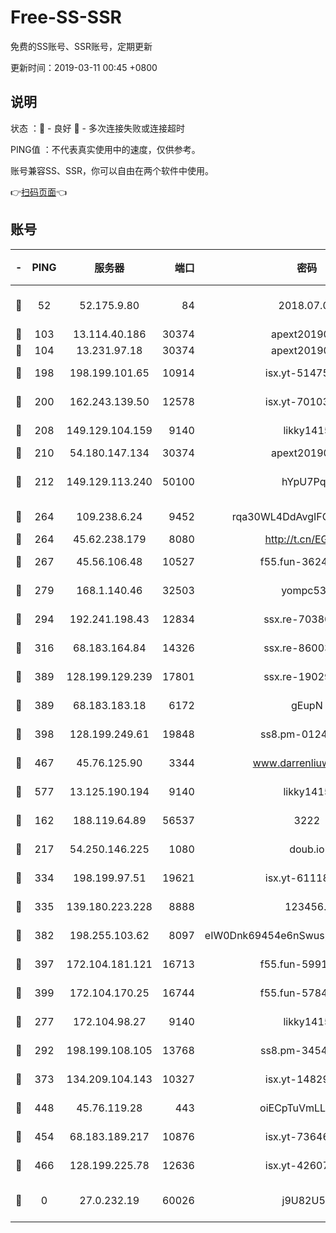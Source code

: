 # Free-SS-SSR

免费的SS账号、SSR账号，定期更新

更新时间：2019-03-11 00:45 +0800

## 说明

状态     ：🙂 - 良好 🙁 - 多次连接失败或连接超时

PING值   ：不代表真实使用中的速度，仅供参考。

账号兼容SS、SSR，你可以自由在两个软件中使用。

👉[扫码页面](https://liesauer.github.io/Free-SS-SSR/)👈

## 账号

|-|PING|服务器|端口|密码|加密方式|区域|
|:----:|:----:|:-----:|-----:|:----:|:----:|:----:|
|🙂|52|52.175.9.80|84|2018.07.07|chacha20-ietf-poly1305|HK|
|🙂|103|13.114.40.186|30374|apext2019006|chacha20|JP|
|🙂|104|13.231.97.18|30374|apext2019006|chacha20|JP|
|🙂|198|198.199.101.65|10914|isx.yt-51475451|aes-256-cfb|US|
|🙂|200|162.243.139.50|12578|isx.yt-70103288|aes-256-cfb|US|
|🙂|208|149.129.104.159|9140|likky1415|aes-256-cfb|HK|
|🙂|210|54.180.147.134|30374|apext2019006|chacha20|KR|
|🙂|212|149.129.113.240|50100|hYpU7PqP|chacha20-ietf-poly1305|CN|
|🙂|264|109.238.6.24|9452|rqa30WL4DdAvgIFG6Fs3znzTa|aes-256-cfb|FR|
|🙂|264|45.62.238.179|8080|http://t.cn/EGJIyrl|rc4-md5|CA|
|🙂|267|45.56.106.48|10527|f55.fun-36242266|aes-256-cfb|US|
|🙂|279|168.1.140.46|32503|yompc535|aes-256-cfb|AU|
|🙂|294|192.241.198.43|12834|ssx.re-70380369|aes-256-cfb|US|
|🙂|316|68.183.164.84|14326|ssx.re-86003792|aes-256-cfb|US|
|🙂|389|128.199.129.239|17801|ssx.re-19029637|aes-256-cfb|SG|
|🙂|389|68.183.183.18|6172|gEupN|aes-256-cfb|SG|
|🙂|398|128.199.249.61|19848|ss8.pm-01244950|aes-256-cfb|SG|
|🙂|467|45.76.125.90|3344|www.darrenliuwei.com|aes-256-cfb|AU|
|🙂|577|13.125.190.194|9140|likky1415|aes-256-cfb|KR|
|🙂|162|188.119.64.89|56537|3222|aes-256-cfb|RU|
|🙂|217|54.250.146.225|1080|doub.io|aes-256-cfb|JP|
|🙂|334|198.199.97.51|19621|isx.yt-61118042|aes-256-cfb|US|
|🙂|335|139.180.223.228|8888|123456..|aes-256-cfb|JP|
|🙂|382|198.255.103.62|8097|eIW0Dnk69454e6nSwuspv9DmS201tQ0D|aes-256-cfb|US|
|🙂|397|172.104.181.121|16713|f55.fun-59911969|aes-256-cfb|SG|
|🙂|399|172.104.170.25|16744|f55.fun-57847062|aes-256-cfb|SG|
|🙁|277|172.104.98.27|9140|likky1415|aes-256-cfb|JP|
|🙁|292|198.199.108.105|13768|ss8.pm-34548033|aes-256-cfb|US|
|🙁|373|134.209.104.143|10327|isx.yt-14829527|aes-256-cfb|SG|
|🙁|448|45.76.119.28|443|oiECpTuVmLLxk4Ts|aes-256-cfb|AU|
|🙁|454|68.183.189.217|10876|isx.yt-73646645|aes-256-cfb|SG|
|🙁|466|128.199.225.78|12636|isx.yt-42607822|aes-256-cfb|SG|
|🙁|0|27.0.232.19|60026|j9U82U53|xchacha20-ietf-poly1305|HK|
